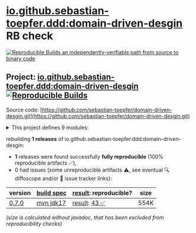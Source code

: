 [io.github.sebastian-toepfer.ddd:domain-driven-desgin](https://central.sonatype.com/artifact/io.github.sebastian-toepfer.ddd/domain-driven-desgin/versions) RB check
=======

[![Reproducible Builds](https://reproducible-builds.org/images/logos/rb.svg) an independently-verifiable path from source to binary code](https://reproducible-builds.org/)

## Project: [io.github.sebastian-toepfer.ddd:domain-driven-desgin](https://central.sonatype.com/artifact/io.github.sebastian-toepfer.ddd/domain-driven-desgin/versions) [![Reproducible Builds](https://img.shields.io/endpoint?url=https://raw.githubusercontent.com/jvm-repo-rebuild/reproducible-central/master/content/io/github/sebastian-toepfer/ddd/domain-driven-desgin/badge.json)](https://github.com/jvm-repo-rebuild/reproducible-central/blob/master/content/io/github/sebastian-toepfer/ddd/domain-driven-desgin/README.md)

Source code: [https://github.com/sebastian-toepfer/domain-driven-desgin.git](https://github.com/sebastian-toepfer/domain-driven-desgin.git)

<details><summary>This project defines 9 modules:</summary>

* [io.github.sebastian-toepfer.ddd:common](https://central.sonatype.com/artifact/io.github.sebastian-toepfer.ddd/common/0.7.0)
* [io.github.sebastian-toepfer.ddd:domain-driven-desgin](https://central.sonatype.com/artifact/io.github.sebastian-toepfer.ddd/domain-driven-desgin/0.7.0)
* [io.github.sebastian-toepfer.ddd:media-core](https://central.sonatype.com/artifact/io.github.sebastian-toepfer.ddd/media-core/0.7.0)
* [io.github.sebastian-toepfer.ddd:media-json-api](https://central.sonatype.com/artifact/io.github.sebastian-toepfer.ddd/media-json-api/0.7.0)
* [io.github.sebastian-toepfer.ddd:media-logging](https://central.sonatype.com/artifact/io.github.sebastian-toepfer.ddd/media-logging/0.7.0)
* [io.github.sebastian-toepfer.ddd:media-logging-slf4j](https://central.sonatype.com/artifact/io.github.sebastian-toepfer.ddd/media-logging-slf4j/0.7.0)
* [io.github.sebastian-toepfer.ddd:media-message](https://central.sonatype.com/artifact/io.github.sebastian-toepfer.ddd/media-message/0.7.0)
* [io.github.sebastian-toepfer.ddd:media-poi-spreadsheet](https://central.sonatype.com/artifact/io.github.sebastian-toepfer.ddd/media-poi-spreadsheet/0.7.0)
* [io.github.sebastian-toepfer.ddd:printables-core](https://central.sonatype.com/artifact/io.github.sebastian-toepfer.ddd/printables-core/0.7.0)
</details>

rebuilding **1 releases** of io.github.sebastian-toepfer.ddd:domain-driven-desgin:
- **1** releases were found successfully **fully reproducible** (100% reproducible artifacts :white_check_mark:),
- 0 had issues (some unreproducible artifacts :warning:, see eventual :mag: diffoscope and/or :memo: issue tracker links):

| version | [build spec](/BUILDSPEC.md) | [result](https://reproducible-builds.org/docs/jvm/): reproducible? | size |
| -- | --------- | ------ | -- |
| [0.7.0](https://central.sonatype.com/artifact/io.github.sebastian-toepfer.ddd/domain-driven-desgin/0.7.0/pom) | [mvn jdk17](domain-driven-desgin-0.7.0.buildspec) | [result](domain-driven-desgin-0.7.0.buildinfo): [43 :white_check_mark: ](domain-driven-desgin-0.7.0.buildcompare) | 554K |

<i>(size is calculated without javadoc, that has been excluded from reproducibility checks)</i>
